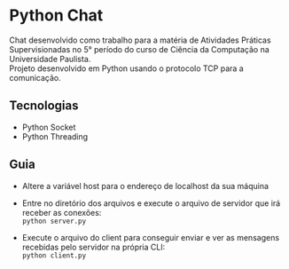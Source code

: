 # Python Chat 

Chat desenvolvido como trabalho para a matéria de Atividades Práticas Supervisionadas no 5° período do curso de Ciência da Computação na Universidade Paulista.  
Projeto desenvolvido em Python usando o protocolo TCP para a comunicação.

## Tecnologias
* Python Socket
* Python Threading  


## Guia
* Altere a variável host para o endereço de localhost da sua máquina

* Entre no diretório dos arquivos e execute o arquivo de servidor que irá receber as conexões:  
``` python server.py ```  

* Execute o arquivo do client para conseguir enviar e ver as mensagens recebidas pelo servidor na própria CLI:  
``` python client.py ```  











